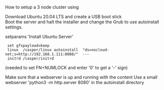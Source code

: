 How to setup a 3 node cluster using



Download Ubuntu 20.04 LTS and create a USB boot stick  
Boot the server and halt the installer and change the Grub to use autoinstall settings.

setparams 'Install Ubuntu Server'

     set gfxpayload=keep
     linux  /casper/linux autoinstall  "ds=nocloud-net;s=http://192.168.1.111:8080/"  ---
     initrd /casper/initrd
     

(needed to set FN+NUMLOCK and enter '0' to get a '-' sign)


Make sure that a webserver is up and running with the content
Use a small webserver 'python3 -m http.server 8080' in the autoinstall directory

